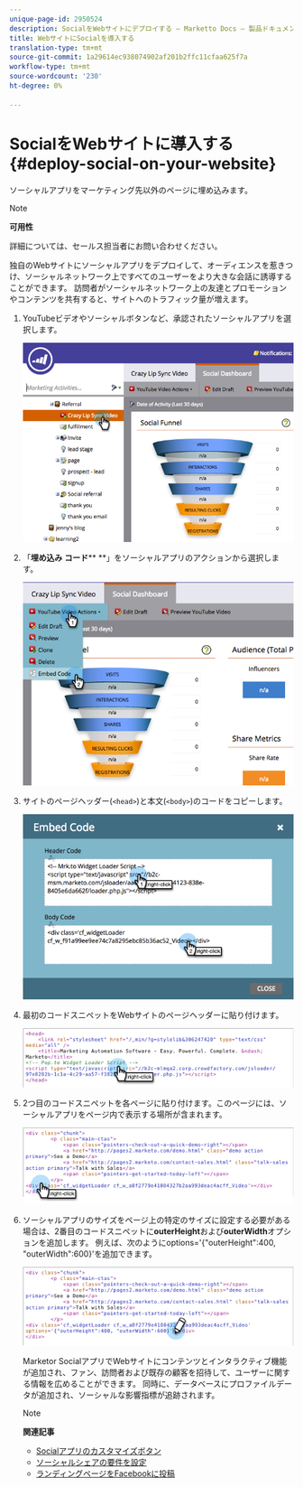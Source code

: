```yaml
---
unique-page-id: 2950524
description: SocialをWebサイトにデプロイする — Marketto Docs — 製品ドキュメント
title: WebサイトにSocialを導入する
translation-type: tm+mt
source-git-commit: 1a29614ec938074902af201b2ffc11cfaa625f7a
workflow-type: tm+mt
source-wordcount: '230'
ht-degree: 0%

---
```



# SocialをWebサイトに導入する{#deploy-social-on-your-website}

ソーシャルアプリをマーケティング先以外のページに埋め込みます。

>[!NOTE]
>
>**可用性**
>
>詳細については、セールス担当者にお問い合わせください。

独自のWebサイトにソーシャルアプリをデプロイして、オーディエンスを惹きつけ、ソーシャルネットワーク上ですべてのユーザーをより大きな会話に誘導することができます。 訪問者がソーシャルネットワーク上の友達とプロモーションやコンテンツを共有すると、サイトへのトラフィック量が増えます。

1. YouTubeビデオやソーシャルボタンなど、承認されたソーシャルアプリを選択します。

   ![](assets/image2015-5-12-11-3a43-3a24.png)

1. 「**埋め込み** **コード**** **」をソーシャルアプリのアクションから選択します。

   ![](assets/image2015-5-12-12-3a59-3a46.png)

1. サイトのページヘッダー(`<head>`)と本文(`<body>`)のコードをコピーします。

   ![](assets/image2015-5-12-13-3a3-3a34.png)

1. 最初のコードスニペットをWebサイトのページヘッダーに貼り付けます。

   ![](assets/socialonsite-embedhead.png)

1. 2つ目のコードスニペットを各ページに貼り付けます。このページには、ソーシャルアプリをページ内で表示する場所が含まれます。

   ![](assets/socialonsite-embedwidget.png)

1. ソーシャルアプリのサイズをページ上の特定のサイズに設定する必要がある場合は、2番目のコードスニペットに&#x200B;**outerHeight**&#x200B;および&#x200B;**outerWidth**&#x200B;オプションを追加します。 例えば、次のようにoptions=&#39;{&quot;outerHeight&quot;:400, &quot;outerWidth&quot;:600}&#39;を追加できます。

   ![](assets/socialonsite-resizewidget2.png)

   Marketor SocialアプリでWebサイトにコンテンツとインタラクティブ機能が追加され、ファン、訪問者および既存の顧客を招待して、ユーザーに関する情報を広めることができます。 同時に、データベースにプロファイルデータが追加され、ソーシャルな影響指標が追跡されます。

   >[!NOTE]
   >
   >**関連記事**
   >
   >    
   >    
   >* [Socialアプリのカスタマイズボタン](../../../../product-docs/demand-generation/social/configuring-social-actions/customize-social-app-button.md)
   >* [ソーシャルシェアの要件を設定](set-social-share-requirement.md)
   >* [ランディングページをFacebookに投稿](../../../../product-docs/demand-generation/facebook/publish-landing-pages-to-facebook.md)

